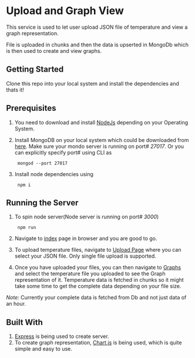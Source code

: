 # Upload and Graph View
This service is used to let user upload JSON file of temperature and view a graph representation.

File is uploaded in chunks and then the data is upserted in MongoDb which is then used to create and view graphs.


## Getting Started
  Clone this repo into your local system and install the dependencies and thats it!

## Prerequisites
  1. You need to download and install [NodeJs](https://nodejs.org/en/download/) depending on your Operating System.
  2. Install MongoDB on your local system which could be downloaded from [here](https://www.mongodb.com/download-center/community). Make sure your mondo server is running on port# *27017*. Or you can explicitly specify port# using CLI as

          mongod --port 27017
  3. Install node dependencies using

          npm i
## Running the Server
  1. To spin node server(Node server is running on port# *3000*)

          npm run
  2. Navigate to [index](localhost:3000/) page in browser and you are good to go.
  3. To upload temperature files, navigate to [Upload Page](http://localhost:3000/upload) where you can select your JSON file. Only single file upload is supported.
  4. Once you have uploaded your files, you can then navigate to [Graphs](http://localhost:3000/graph) and select the temperature file you uploaded to see the Graph representation of it. Temperature data is fetched in chunks so it might take some time to get the complete data depending on your file size.

  *Note:* Currently your complete data is fetched from Db and not just data of an hour.


## Built With
  1. [Express](https://expressjs.com/) is being used to create server.
  2. To create graph representation, [Chart.js](https://www.chartjs.org/) is being used, which is quite simple and easy to use.
